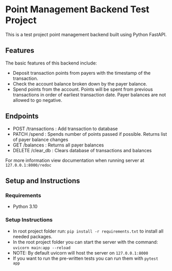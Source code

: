 # Point Management Backend Test Project
This is a test project point management backend built using Python FastAPI.

## Features
The basic features of this backend include:
- Deposit transaction points from payers with the timestamp of the transaction.
- Check the account balance broken down by the payer balance.
- Spend points from the account. Points will be spent from previous transactions in order of earliest transaction date. Payer balances are not allowed to go negative.

## Endpoints
- POST /transactions : Add transaction to database
- PATCH /spend : Spends number of points passed if possible. Returns list of payer balance changes
- GET /balances : Returns all payer balances
- DELETE /clear_db : Clears database of transactions and balances

For more information view documentation when running server at `127.0.0.1:8000/redoc`

## Setup and Instructions
### Requirements
- Python 3.10

### Setup Instructions
- In root project folder run: `pip install -r requirements.txt` to install all needed packages.
- In the root project folder you can start the server with the command: `uvicorn main:app --reload`
- NOTE: By default uvicorn will host the server on `127.0.0.1:8000`
- If you want to run the pre-written tests you can run them with `pytest app`